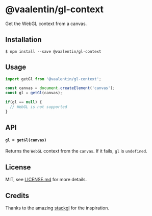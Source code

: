 # @vaalentin/gl-context

Get the WebGL context from a canvas.

## Installation

```
$ npm install --save @vaalentin/gl-context
```

## Usage

```js
import getGl from '@vaalentin/gl-context';

const canvas = document.createElement('canvas');
const gl = getGl(canvas);

if(gl == null) {
  // WebGL is not supported
}
```

## API

#### `gl = getGl(canvas)`

Returns the `WebGL` context from the `canvas`.
If it fails, `gl` is `undefined`.

## License

MIT, see [LICENSE.md](https://github.com/vaalentin/gl-context/blob/master/LICENSE.md) for more details.

## Credits

Thanks to the amazing [stackgl](http://stack.gl/) for the inspiration.
